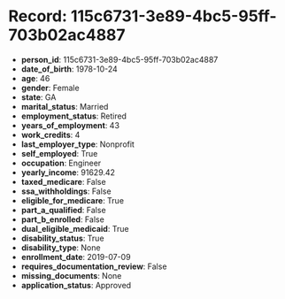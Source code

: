 # Record: 115c6731-3e89-4bc5-95ff-703b02ac4887

- **person_id**: 115c6731-3e89-4bc5-95ff-703b02ac4887
- **date_of_birth**: 1978-10-24
- **age**: 46
- **gender**: Female
- **state**: GA
- **marital_status**: Married
- **employment_status**: Retired
- **years_of_employment**: 43
- **work_credits**: 4
- **last_employer_type**: Nonprofit
- **self_employed**: True
- **occupation**: Engineer
- **yearly_income**: 91629.42
- **taxed_medicare**: False
- **ssa_withholdings**: False
- **eligible_for_medicare**: True
- **part_a_qualified**: False
- **part_b_enrolled**: False
- **dual_eligible_medicaid**: True
- **disability_status**: True
- **disability_type**: None
- **enrollment_date**: 2019-07-09
- **requires_documentation_review**: False
- **missing_documents**: None
- **application_status**: Approved